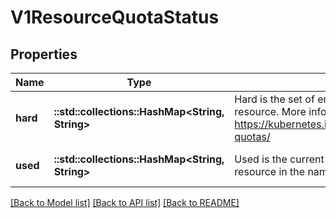 # V1ResourceQuotaStatus

## Properties
Name | Type | Description | Notes
------------ | ------------- | ------------- | -------------
**hard** | **::std::collections::HashMap<String, String>** | Hard is the set of enforced hard limits for each named resource. More info: https://kubernetes.io/docs/concepts/policy/resource-quotas/ | [optional] [default to null]
**used** | **::std::collections::HashMap<String, String>** | Used is the current observed total usage of the resource in the namespace. | [optional] [default to null]

[[Back to Model list]](../README.md#documentation-for-models) [[Back to API list]](../README.md#documentation-for-api-endpoints) [[Back to README]](../README.md)


